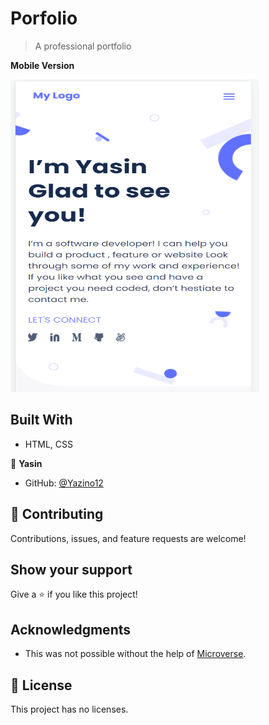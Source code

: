 # Porfolio

> A professional portfolio

**Mobile Version**

<img src="https://github.com/Yazino12/portfolio-project/blob/master/images/demo.png?raw=true" width="400" height="500">

## Built With

- HTML, CSS

👤 **Yasin**

- GitHub: [@Yazino12](https://github.com/Yazino12)

## 🤝 Contributing

Contributions, issues, and feature requests are welcome!

## Show your support

Give a ⭐️ if you like this project!

## Acknowledgments

- This was not possible without the help of [Microverse](https://github.com/microverseinc/curriculum-transversal-skills/blob/main/documentation/hello_microverse_project.md).

## 📝 License

This project has no licenses.
